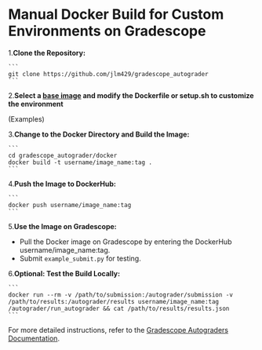 # Manual Docker Build for Custom Environments on Gradescope

1.**Clone the Repository:**

    ```
    git clone https://github.com/jlm429/gradescope_autograder
    ```

2.**Select a [base image](https://hub.docker.com/r/gradescope/autograder-base) and modify the Dockerfile or setup.sh to customize the environment**

(Examples)

3.**Change to the Docker Directory and Build the Image:**

    ```
    cd gradescope_autograder/docker
    docker build -t username/image_name:tag .
    ```

4.**Push the Image to DockerHub:**

    ```
    docker push username/image_name:tag 
    ```

5.**Use the Image on Gradescope:**
- Pull the Docker image on Gradescope by entering the DockerHub username/image_name:tag.
- Submit `example_submit.py` for testing.

6.**Optional: Test the Build Locally:**

    ```
    docker run --rm -v /path/to/submission:/autograder/submission -v /path/to/results:/autograder/results username/image_name:tag /autograder/run_autograder && cat /path/to/results/results.json
    ```

For more detailed instructions, refer to the [Gradescope Autograders Documentation](https://gradescope-autograders.readthedocs.io/en/latest/manual_docker/).
